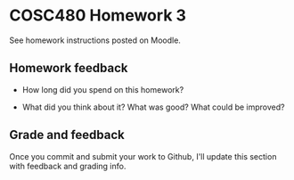 # COSC480 Homework 3

See homework instructions posted on Moodle.

## Homework feedback

 * How long did you spend on this homework?

 * What did you think about it?  What was good?  What could be improved?

## Grade and feedback

Once you commit and submit your work to Github, I'll update this section with feedback and grading info.
